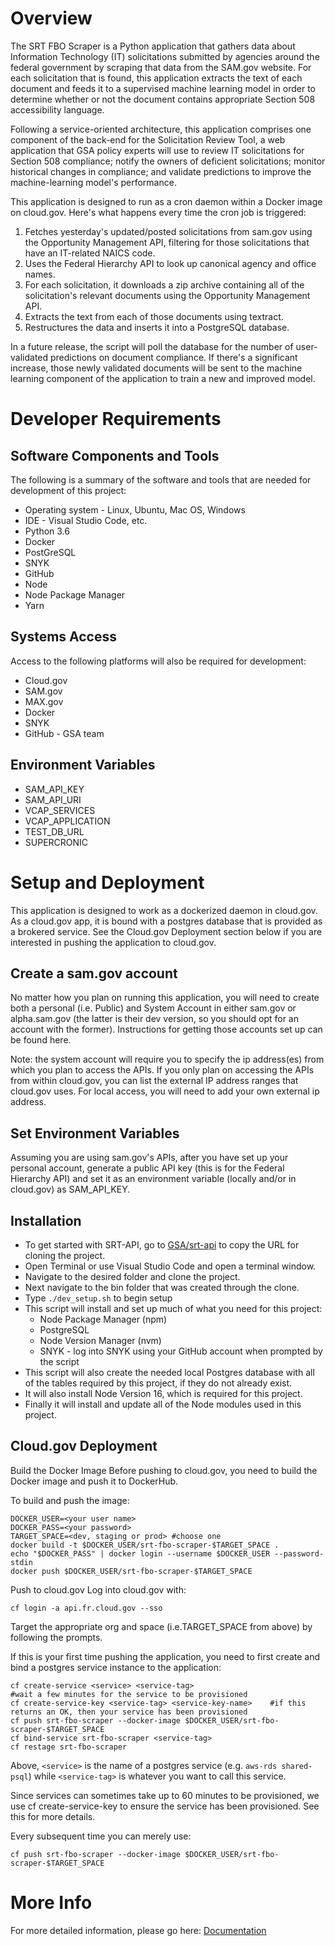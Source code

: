 # Overview 
The SRT FBO Scraper is a Python application that gathers data about Information Technology (IT) solicitations submitted by agencies around the federal government by scraping that data from the SAM.gov website. For each solicitation that is found, this application extracts the text of each document and feeds it to a supervised machine learning model in order to determine whether or not the document contains appropriate Section 508 accessibility language. 

Following a service-oriented architecture, this application comprises one component of the back-end for the Solicitation Review Tool, a web application that GSA policy experts will use to review IT solicitations for Section 508 compliance; notify the owners of deficient solicitations; monitor historical changes in compliance; and validate predictions to improve the machine-learning model's performance. 

This application is designed to run as a cron daemon within a Docker image on cloud.gov. Here's what happens every time the cron job is triggered: 
1) Fetches yesterday's updated/posted solicitations from sam.gov using the Opportunity Management API, filtering for those solicitations that have an IT-related NAICS code.
2) Uses the Federal Hierarchy API to look up canonical agency and office names. 
3) For each solicitation, it downloads a zip archive containing all of the solicitation's relevant documents using the Opportunity Management API. 
4) Extracts the text from each of those documents using textract. 
5) Restructures the data and inserts it into a PostgreSQL database. 

In a future release, the script will poll the database for the number of user-validated predictions on document compliance. If there's a significant increase, those newly validated documents will be sent to the machine learning component of the application to train a new and improved model. 
# Developer Requirements 
## Software Components and Tools 
The following is a summary of the software and tools that are needed for development of this project: 
* Operating system - Linux, Ubuntu, Mac OS, Windows 
* IDE - Visual Studio Code, etc. 
* Python 3.6 
* Docker 
* PostGreSQL 
* SNYK 
* GitHub 
* Node 
* Node Package Manager 
* Yarn 
## Systems Access 
Access to the following platforms will also be required for development: 
* Cloud.gov 
* SAM.gov 
* MAX.gov 
* Docker 
* SNYK 
* GitHub - GSA team 
## Environment Variables 
* SAM_API_KEY 
* SAM_API_URI 
* VCAP_SERVICES
* VCAP_APPLICATION 
* TEST_DB_URL 
* SUPERCRONIC 
# Setup and Deployment 
This application is designed to work as a dockerized daemon in cloud.gov. As a cloud.gov app, it is bound with a postgres database that is provided as a brokered service. See the Cloud.gov Deployment section below if you are interested in pushing the application to cloud.gov. 
## Create a sam.gov account
No matter how you plan on running this application, you will need to create both a personal (i.e. Public) and System Account in either sam.gov or alpha.sam.gov (the latter is their dev version, so you should opt for an account with the former). Instructions for getting those accounts set up can be found here. 

Note: the system account will require you to specify the ip address(es) from which you plan to access the APIs. If you only plan on accessing the APIs from within cloud.gov, you can list the external IP address ranges that cloud.gov uses. For local access, you will need to add your own external ip address. 
## Set Environment Variables 
Assuming you are using sam.gov's APIs, after you have set up your personal account, generate a public API key (this is for the Federal Hierarchy API) and set it as an environment variable (locally and/or in cloud.gov) as SAM_API_KEY. 
## Installation
* To get started with SRT-API, go to [GSA/srt-api](https://github.com/GSA/srt-fbo-scraper) to copy the URL for cloning the project. 
* Open Terminal or use Visual Studio Code and open a terminal window. 
* Navigate to the desired folder and clone the project. 
* Next navigate to the bin folder that was created through the clone. 
* Type `./dev_setup.sh` to begin setup 
* This script will install and set up much of what you need for this project: 
    * Node Package Manager (npm) 
    * PostgreSQL 
    * Node Version Manager (nvm) 
    * SNYK - log into SNYK using your GitHub account when prompted by the script 
* This script will also create the needed local Postgres database with all of the tables required by this project, if they do not already exist. 
* It will also install Node Version 16, which is required for this project. 
* Finally it will install and update all of the Node modules used in this project. 
## Cloud.gov Deployment
Build the Docker Image
Before pushing to cloud.gov, you need to build the Docker image and push it to DockerHub. 

To build and push the image: 
```
DOCKER_USER=<your user name>
DOCKER_PASS=<your password>
TARGET_SPACE=<dev, staging or prod> #choose one
docker build -t $DOCKER_USER/srt-fbo-scraper-$TARGET_SPACE . 
echo "$DOCKER_PASS" | docker login --username $DOCKER_USER --password-stdin    
docker push $DOCKER_USER/srt-fbo-scraper-$TARGET_SPACE 
```
Push to cloud.gov
Log into cloud.gov with: 

    cf login -a api.fr.cloud.gov --sso
Target the appropriate org and space (i.e.TARGET_SPACE from above) by following the prompts. 

If this is your first time pushing the application, you need to first create and bind a postgres service instance to the application: 
```
cf create-service <service> <service-tag>
#wait a few minutes for the service to be provisioned
cf create-service-key <service-tag> <service-key-name>    #if this returns an OK, then your service has been provisioned  
cf push srt-fbo-scraper --docker-image $DOCKER_USER/srt-fbo-scraper-$TARGET_SPACE
cf bind-service srt-fbo-scraper <service-tag>  
cf restage srt-fbo-scraper
```
Above, `<service>` is the name of a postgres service (e.g. `aws-rds shared-psql`) while `<service-tag>` is whatever you want to call this service. 

Since services can sometimes take up to 60 minutes to be provisioned, we use cf create-service-key to ensure the service has been provisioned. See this for more details. 

Every subsequent time you can merely use: 
```
cf push srt-fbo-scraper --docker-image $DOCKER_USER/srt-fbo-scraper-$TARGET_SPACE 
```
# More Info  
For more detailed information, please go here: [Documentation](https://github.com/GSA/srt-fbo-scraper/tree/main/documentation)
